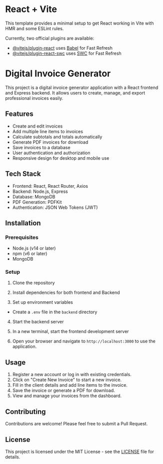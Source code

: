 # React + Vite

This template provides a minimal setup to get React working in Vite with HMR and some ESLint rules.

Currently, two official plugins are available:

- [@vitejs/plugin-react](https://github.com/vitejs/vite-plugin-react/blob/main/packages/plugin-react/README.md) uses [Babel](https://babeljs.io/) for Fast Refresh
- [@vitejs/plugin-react-swc](https://github.com/vitejs/vite-plugin-react-swc) uses [SWC](https://swc.rs/) for Fast Refresh

# Digital Invoice Generator

This project is a digital invoice generator application with a React frontend and Express backend. It allows users to create, manage, and export professional invoices easily.

## Features

- Create and edit invoices
- Add multiple line items to invoices
- Calculate subtotals and totals automatically
- Generate PDF invoices for download
- Save invoices to a database
- User authentication and authorization
- Responsive design for desktop and mobile use

## Tech Stack

- Frontend: React, React Router, Axios
- Backend: Node.js, Express
- Database: MongoDB
- PDF Generation: PDFKit
- Authentication: JSON Web Tokens (JWT)

## Installation

### Prerequisites

- Node.js (v14 or later)
- npm (v6 or later)
- MongoDB

### Setup

1. Clone the repository

2. Install dependencies for both frontend and Backend

3. Set up environment variables

- Create a `.env` file in the `backend` directory

4. Start the backend server

5. In a new terminal, start the frontend development server

6. Open your browser and navigate to `http://localhost:3000` to use the application.

## Usage

1. Register a new account or log in with existing credentials.
2. Click on "Create New Invoice" to start a new invoice.
3. Fill in the client details and add line items to the invoice.
4. Save the invoice or generate a PDF for download.
5. View and manage your invoices from the dashboard.

## Contributing

Contributions are welcome! Please feel free to submit a Pull Request.

## License

This project is licensed under the MIT License - see the [LICENSE](LICENSE) file for details.
